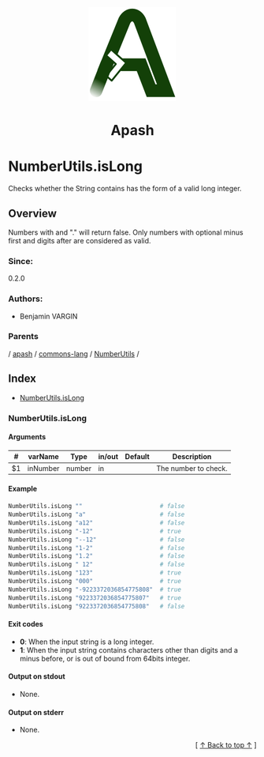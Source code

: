 
<div align='center' id='apash-top'>
  <a href='https://github.com/hastec-fr/apash'>
    <img alt='apash-logo' src='../../../../../../../assets/apash-logo.svg'/>
  </a>

  # Apash
</div>

# NumberUtils.isLong

Checks whether the String contains has the form of a valid long integer.

## Overview

Numbers with and "." will return false. Only numbers with 
optional minus first and digits after are considered as valid.

### Since:
0.2.0

### Authors:
* Benjamin VARGIN

### Parents
<!-- apash.parentBegin -->
[](../../../../.md) / [apash](../../../apash.md) / [commons-lang](../../commons-lang.md) / [NumberUtils](../NumberUtils.md) / 
<!-- apash.parentEnd -->

## Index

* [NumberUtils.isLong](#numberutilsislong)

### NumberUtils.isLong

#### Arguments
| #      | varName        | Type          | in/out   | Default    | Description                           |
|--------|----------------|---------------|----------|------------|---------------------------------------|
| $1     | inNumber       | number        | in       |            | The number to check.                  |

#### Example

```bash
NumberUtils.isLong ""                      # false
NumberUtils.isLong "a"                     # false
NumberUtils.isLong "a12"                   # false
NumberUtils.isLong "-12"                   # true
NumberUtils.isLong "--12"                  # false
NumberUtils.isLong "1-2"                   # false
NumberUtils.isLong "1.2"                   # false
NumberUtils.isLong " 12"                   # false
NumberUtils.isLong "123"                   # true
NumberUtils.isLong "000"                   # true
NumberUtils.isLong "-9223372036854775808"  # true
NumberUtils.isLong "9223372036854775807"   # true
NumberUtils.isLong "9223372036854775808"   # false
```

#### Exit codes

* **0**: When the input string is a long integer.
* **1**: When the input string contains characters other than digits and a minus before, or is out of bound from 64bits integer.

#### Output on stdout

* None.

#### Output on stderr

* None.


  <div align='right'>[ <a href='#apash-top'>↑ Back to top ↑</a> ]</div>

